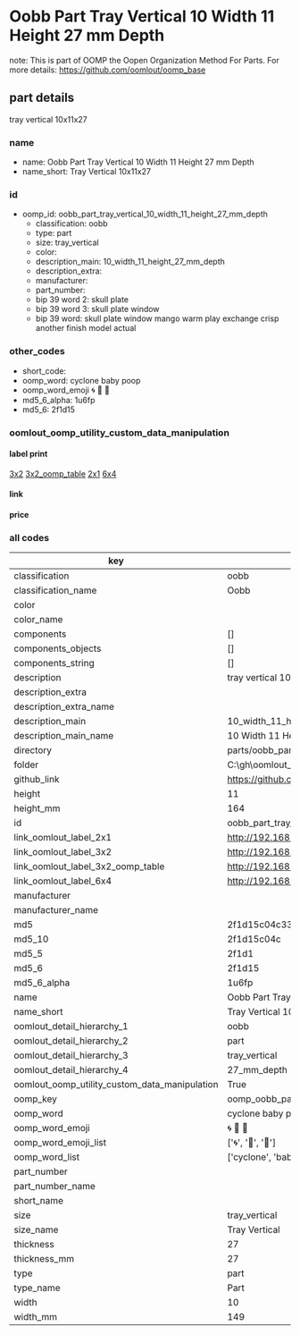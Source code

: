 # Oobb Part Tray Vertical 10 Width 11 Height 27 mm Depth  

note: This is part of OOMP the Oopen Organization Method For Parts. For more details: https://github.com/oomlout/oomp_base

##  part details
  



tray vertical 10x11x27



### name
* name: Oobb Part Tray Vertical 10 Width 11 Height 27 mm Depth
* name_short: Tray Vertical 10x11x27 
### id
* oomp_id: oobb_part_tray_vertical_10_width_11_height_27_mm_depth
  * classification: oobb
  * type: part
  * size: tray_vertical
  * color: 
  * description_main: 10_width_11_height_27_mm_depth
  * description_extra: 
  * manufacturer: 
  * part_number: 
  * bip 39 word 2: skull plate
  * bip 39 word 3: skull plate window
  * bip 39 word: skull plate window mango warm play exchange crisp another finish model actual

### other_codes
* short_code: 
* oomp_word: cyclone baby poop
* oomp_word_emoji :cyclone: :baby: :poop:
* md5_6_alpha: 1u6fp
* md5_6: 2f1d15






### oomlout_oomp_utility_custom_data_manipulation
#### label print
[3x2](http://192.168.1.245:1112/?label=oomp%201u6fp)
[3x2_oomp_table](http://192.168.1.108:1112/?label=oomp%201u6fp)
[2x1](http://192.168.1.242:1112/?label=oomp%201u6fp)
[6x4](http://192.168.1.55:1112/?label=oomp%201u6fp)    

#### link

                              

#### price







### all codes 
| key | value |  
| --- | --- |  
| classification | oobb |  
| classification_name | Oobb |  
| color |  |  
| color_name |  |  
| components | [] |  
| components_objects | [] |  
| components_string | [] |  
| description | tray vertical 10x11x27 |  
| description_extra |  |  
| description_extra_name |  |  
| description_main | 10_width_11_height_27_mm_depth |  
| description_main_name | 10 Width 11 Height 27 mm Depth |  
| directory | parts/oobb_part_tray_vertical_10_width_11_height_27_mm_depth |  
| folder | C:\gh\oomlout_oobb_version_4_generated_parts\parts\oobb_part_tray_vertical_10_width_11_height_27_mm_depth |  
| github_link | https://github.com/oomlout/oomlout_oomp_part_src/tree/main/parts/oobb_part_tray_vertical_10_width_11_height_27_mm_depth |  
| height | 11 |  
| height_mm | 164 |  
| id | oobb_part_tray_vertical_10_width_11_height_27_mm_depth |  
| link_oomlout_label_2x1 | http://192.168.1.242:1112/?label=oomp%201u6fp |  
| link_oomlout_label_3x2 | http://192.168.1.245:1112/?label=oomp%201u6fp |  
| link_oomlout_label_3x2_oomp_table | http://192.168.1.108:1112/?label=oomp%201u6fp |  
| link_oomlout_label_6x4 | http://192.168.1.55:1112/?label=oomp%201u6fp |  
| manufacturer |  |  
| manufacturer_name |  |  
| md5 | 2f1d15c04c33a9d6997b9873f6e98e56 |  
| md5_10 | 2f1d15c04c |  
| md5_5 | 2f1d1 |  
| md5_6 | 2f1d15 |  
| md5_6_alpha | 1u6fp |  
| name | Oobb Part Tray Vertical 10 Width 11 Height 27 mm Depth |  
| name_short | Tray Vertical 10x11x27  |  
| oomlout_detail_hierarchy_1 | oobb |  
| oomlout_detail_hierarchy_2 | part |  
| oomlout_detail_hierarchy_3 | tray_vertical |  
| oomlout_detail_hierarchy_4 | 27_mm_depth |  
| oomlout_oomp_utility_custom_data_manipulation | True |  
| oomp_key | oomp_oobb_part_tray_vertical_10_width_11_height_27_mm_depth |  
| oomp_word | cyclone baby poop |  
| oomp_word_emoji | :cyclone: :baby: :poop: |  
| oomp_word_emoji_list | [':cyclone:', ':baby:', ':poop:'] |  
| oomp_word_list | ['cyclone', 'baby', 'poop'] |  
| part_number |  |  
| part_number_name |  |  
| short_name |  |  
| size | tray_vertical |  
| size_name | Tray Vertical |  
| thickness | 27 |  
| thickness_mm | 27 |  
| type | part |  
| type_name | Part |  
| width | 10 |  
| width_mm | 149 |  
